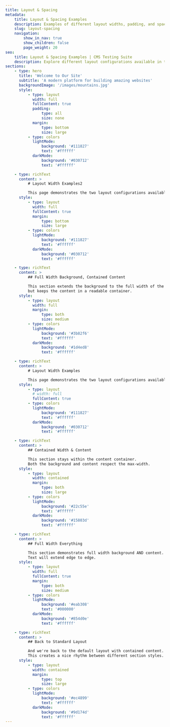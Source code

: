 ```yaml
---
title: Layout & Spacing
metadata:
    title: Layout & Spacing Examples
    description: Examples of different layout widths, padding, and spacing configurations.
    slug: layout-spacing
    navigation:
        show_in_nav: true
        show_children: false
        page_weight: 20
seo:
    title: Layout & Spacing Examples | CMS Testing Suite
    description: Explore different layout configurations available in the CMS.
sections:
    - type: hero
      title: 'Welcome to Our Site'
      subtitle: 'A modern platform for building amazing websites'
      backgroundImage: '/images/mountains.jpg'
      style:
          - type: layout
            width: full
            fullContent: true
            padding:
                type: all
                size: none
            margin:
                type: bottom
                size: large
          - type: colors
            lightMode:
                background: '#111827'
                text: '#ffffff'
            darkMode:
                background: '#030712'
                text: '#ffffff'

    - type: richText
      content: >
          # Layout Width Examples2

          This page demonstrates the two layout configurations available in the CMS.
      style:
          - type: layout
            width: full
            fullContent: true
            margin:
                type: bottom
                size: large
          - type: colors
            lightMode:
                background: '#111827'
                text: '#ffffff'
            darkMode:
                background: '#030712'
                text: '#ffffff'

    - type: richText
      content: >
          ## Full Width Background, Contained Content

          This section extends the background to the full width of the screen,
          but keeps the content in a readable container.
      style:
          - type: layout
            width: full
            margin:
                type: both
                size: medium
          - type: colors
            lightMode:
                background: '#3b82f6'
                text: '#ffffff'
            darkMode:
                background: '#1d4ed8'
                text: '#ffffff'

    - type: richText
      content: >
          # Layout Width Examples

          This page demonstrates the two layout configurations available in the CMS.
      style:
          - type: layout
            # width: full
            fullContent: true
          - type: colors
            lightMode:
                background: '#111827'
                text: '#ffffff'
            darkMode:
                background: '#030712'
                text: '#ffffff'

    - type: richText
      content: >
          ## Contained Width & Content

          This section stays within the content container.
          Both the background and content respect the max-width.
      style:
          - type: layout
            width: contained
            margin:
                type: both
                size: large
          - type: colors
            lightMode:
                background: '#22c55e'
                text: '#ffffff'
            darkMode:
                background: '#15803d'
                text: '#ffffff'

    - type: richText
      content: >
          ## Full Width Everything

          This section demonstrates full width background AND content.
          Text will extend edge to edge.
      style:
          - type: layout
            width: full
            fullContent: true
            margin:
                type: both
                size: medium
          - type: colors
            lightMode:
                background: '#eab308'
                text: '#000000'
            darkMode:
                background: '#854d0e'
                text: '#ffffff'

    - type: richText
      content: >
          ## Back to Standard Layout

          And we're back to the default layout with contained content.
          This creates a nice rhythm between different section styles.
      style:
          - type: layout
            width: contained
            margin:
                type: top
                size: large
          - type: colors
            lightMode:
                background: '#ec4899'
                text: '#ffffff'
            darkMode:
                background: '#9d174d'
                text: '#ffffff'
---
```

